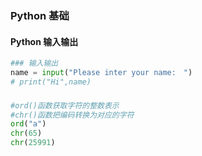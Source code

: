 ### Python 基础　
#### Python 输入输出
``` Python
### 输入输出
name = input("Please inter your name:　")
# print("Hi",name)
```
###
```python
#ord()函数获取字符的整数表示
#chr()函数把编码转换为对应的字符
ord("a")
chr(65)
chr(25991)
```
###
